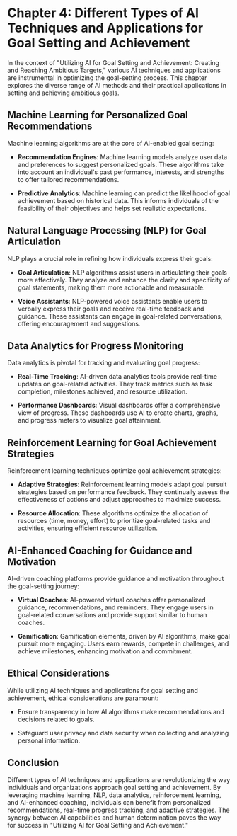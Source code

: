 Chapter 4: Different Types of AI Techniques and Applications for Goal Setting and Achievement
=============================================================================================

In the context of "Utilizing AI for Goal Setting and Achievement: Creating and Reaching Ambitious Targets," various AI techniques and applications are instrumental in optimizing the goal-setting process. This chapter explores the diverse range of AI methods and their practical applications in setting and achieving ambitious goals.

Machine Learning for Personalized Goal Recommendations
------------------------------------------------------

Machine learning algorithms are at the core of AI-enabled goal setting:

* **Recommendation Engines**: Machine learning models analyze user data and preferences to suggest personalized goals. These algorithms take into account an individual's past performance, interests, and strengths to offer tailored recommendations.

* **Predictive Analytics**: Machine learning can predict the likelihood of goal achievement based on historical data. This informs individuals of the feasibility of their objectives and helps set realistic expectations.

Natural Language Processing (NLP) for Goal Articulation
-------------------------------------------------------

NLP plays a crucial role in refining how individuals express their goals:

* **Goal Articulation**: NLP algorithms assist users in articulating their goals more effectively. They analyze and enhance the clarity and specificity of goal statements, making them more actionable and measurable.

* **Voice Assistants**: NLP-powered voice assistants enable users to verbally express their goals and receive real-time feedback and guidance. These assistants can engage in goal-related conversations, offering encouragement and suggestions.

Data Analytics for Progress Monitoring
--------------------------------------

Data analytics is pivotal for tracking and evaluating goal progress:

* **Real-Time Tracking**: AI-driven data analytics tools provide real-time updates on goal-related activities. They track metrics such as task completion, milestones achieved, and resource utilization.

* **Performance Dashboards**: Visual dashboards offer a comprehensive view of progress. These dashboards use AI to create charts, graphs, and progress meters to visualize goal attainment.

Reinforcement Learning for Goal Achievement Strategies
------------------------------------------------------

Reinforcement learning techniques optimize goal achievement strategies:

* **Adaptive Strategies**: Reinforcement learning models adapt goal pursuit strategies based on performance feedback. They continually assess the effectiveness of actions and adjust approaches to maximize success.

* **Resource Allocation**: These algorithms optimize the allocation of resources (time, money, effort) to prioritize goal-related tasks and activities, ensuring efficient resource utilization.

AI-Enhanced Coaching for Guidance and Motivation
------------------------------------------------

AI-driven coaching platforms provide guidance and motivation throughout the goal-setting journey:

* **Virtual Coaches**: AI-powered virtual coaches offer personalized guidance, recommendations, and reminders. They engage users in goal-related conversations and provide support similar to human coaches.

* **Gamification**: Gamification elements, driven by AI algorithms, make goal pursuit more engaging. Users earn rewards, compete in challenges, and achieve milestones, enhancing motivation and commitment.

Ethical Considerations
----------------------

While utilizing AI techniques and applications for goal setting and achievement, ethical considerations are paramount:

* Ensure transparency in how AI algorithms make recommendations and decisions related to goals.

* Safeguard user privacy and data security when collecting and analyzing personal information.

Conclusion
----------

Different types of AI techniques and applications are revolutionizing the way individuals and organizations approach goal setting and achievement. By leveraging machine learning, NLP, data analytics, reinforcement learning, and AI-enhanced coaching, individuals can benefit from personalized recommendations, real-time progress tracking, and adaptive strategies. The synergy between AI capabilities and human determination paves the way for success in "Utilizing AI for Goal Setting and Achievement."
